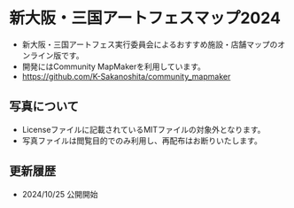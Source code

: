 # 新大阪・三国アートフェスマップ2024
* 新大阪・三国アートフェス実行委員会によるおすすめ施設・店舗マップのオンライン版です。
* 開発にはCommunity MapMakerを利用しています。
* https://github.com/K-Sakanoshita/community_mapmaker
 
## 写真について
* Licenseファイルに記載されているMITファイルの対象外となります。
* 写真ファイルは閲覧目的でのみ利用し、再配布はお断りいたします。

## 更新履歴
* 2024/10/25 公開開始
